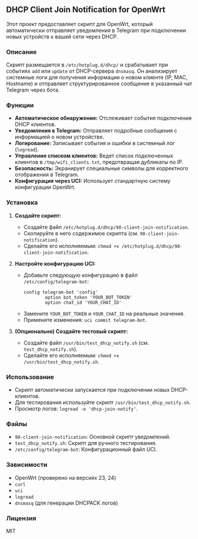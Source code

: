 ## DHCP Client Join Notification for OpenWrt

Этот проект предоставляет скрипт для OpenWrt, который автоматически отправляет уведомления в Telegram при подключении новых устройств к вашей сети через DHCP.

### Описание

Скрипт размещается в `/etc/hotplug.d/dhcp/` и срабатывает при событиях `add` или `update` от DHCP-сервера `dnsmasq`. Он анализирует системные логи для получения информации о новом клиенте (IP, MAC, Hostname) и отправляет структурированное сообщение в указанный чат Telegram через бота.

### Функции

*   **Автоматическое обнаружение:** Отслеживает события подключения DHCP клиентов.
*   **Уведомления в Telegram:** Отправляет подробные сообщения с информацией о новом устройстве.
*   **Логирование:** Записывает события и ошибки в системный лог (`logread`).
*   **Управление списком клиентов:** Ведет список подключенных клиентов в `/tmp/wifi_clients.txt`, предотвращая дубликаты по IP.
*   **Безопасность:** Экранирует специальные символы для корректного отображения в Telegram.
*   **Конфигурация через UCI:** Использует стандартную систему конфигурации OpenWrt.

### Установка

1.  **Создайте скрипт:**
    *   Создайте файл `/etc/hotplug.d/dhcp/98-client-join-notification`.
    *   Скопируйте в него содержимое скрипта (см. `98-client-join-notification`).
    *   Сделайте его исполняемым: `chmod +x /etc/hotplug.d/dhcp/98-client-join-notification`.

2.  **Настройте конфигурацию UCI:**
    *   Добавьте следующую конфигурацию в файл `/etc/config/telegram-bot`:
        ```config
        config telegram-bot 'config'
                option bot_token 'YOUR_BOT_TOKEN'
                option chat_id 'YOUR_CHAT_ID'
        ```
    *   Замените `YOUR_BOT_TOKEN` и `YOUR_CHAT_ID` на реальные значения.
    *   Примените изменения: `uci commit telegram-bot`.

3.  **(Опционально) Создайте тестовый скрипт:**
    *   Создайте файл `/usr/bin/test_dhcp_notify.sh` (см. `test_dhcp_notify.sh`).
    *   Сделайте его исполняемым: `chmod +x /usr/bin/test_dhcp_notify.sh`.

### Использование

*   Скрипт автоматически запускается при подключении новых DHCP-клиентов.
*   Для тестирования используйте скрипт `/usr/bin/test_dhcp_notify.sh`.
*   Просмотр логов: `logread -e 'dhcp-join-notify'`.

### Файлы

*   `98-client-join-notification`: Основной скрипт уведомлений.
*   `test_dhcp_notify.sh`: Скрипт для ручного тестирования.
*   `/etc/config/telegram-bot`: Конфигурационный файл UCI.

### Зависимости

*   OpenWrt (проверено на версиях 23, 24)
*   `curl`
*   `uci`
*   `logread`
*   `dnsmasq` (для генерации DHCPACK логов)

### Лицензия

MIT
